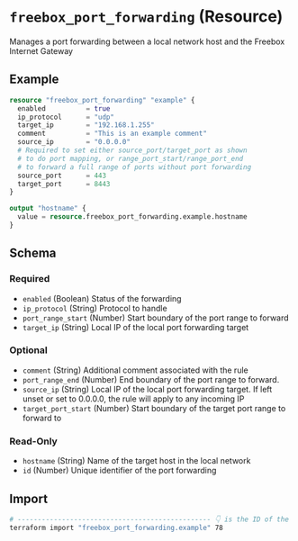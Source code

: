 # `freebox_port_forwarding` (Resource)

Manages a port forwarding between a local network host and the Freebox Internet Gateway

## Example

```terraform
resource "freebox_port_forwarding" "example" {
  enabled          = true
  ip_protocol      = "udp"
  target_ip        = "192.168.1.255"
  comment          = "This is an example comment"
  source_ip        = "0.0.0.0"
  # Required to set either source_port/target_port as shown
  # to do port mapping, or range_port_start/range_port_end
  # to forward a full range of ports without port forwarding
  source_port      = 443
  target_port      = 8443
}

output "hostname" {
  value = resource.freebox_port_forwarding.example.hostname
}
```

<!-- schema generated by tfplugindocs -->
## Schema

### Required

- `enabled` (Boolean) Status of the forwarding
- `ip_protocol` (String) Protocol to handle
- `port_range_start` (Number) Start boundary of the port range to forward
- `target_ip` (String) Local IP of the local port forwarding target

### Optional

- `comment` (String) Additional comment associated with the rule
- `port_range_end` (Number) End boundary of the port range to forward.
- `source_ip` (String) Local IP of the local port forwarding target. If left unset or set to 0.0.0.0, the rule will apply to any incoming IP
- `target_port_start` (Number) Start boundary of the target port range to forward to

### Read-Only

- `hostname` (String) Name of the target host in the local network
- `id` (Number) Unique identifier of the port forwarding

## Import

```sh
# ------------------------------------------------ 👇 is the ID of the virtual machine
terraform import "freebox_port_forwarding.example" 78
```
